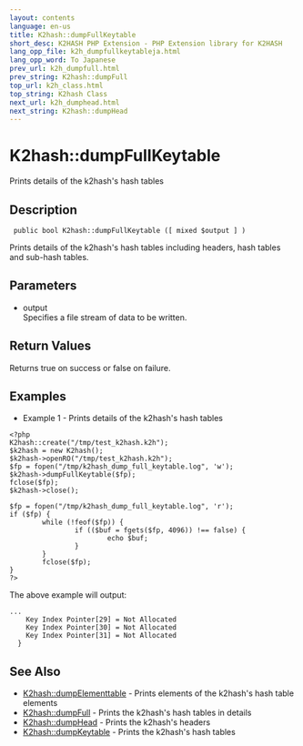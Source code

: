 ```yaml
---
layout: contents
language: en-us
title: K2hash::dumpFullKeytable
short_desc: K2HASH PHP Extension - PHP Extension library for K2HASH
lang_opp_file: k2h_dumpfullkeytableja.html
lang_opp_word: To Japanese
prev_url: k2h_dumpfull.html
prev_string: K2hash::dumpFull
top_url: k2h_class.html
top_string: K2hash Class
next_url: k2h_dumphead.html
next_string: K2hash::dumpHead
---
```


# K2hash::dumpFullKeytable
Prints details of the k2hash's hash tables

## Description

```
 public bool K2hash::dumpFullKeytable ([ mixed $output ] )
```

Prints details of the k2hash's hash tables including headers, hash tables and sub-hash tables. 

## Parameters
- output  
Specifies a file stream of data to be written.

## Return Values
Returns true on success or false on failure. 

## Examples
- Example 1 - Prints details of the k2hash's hash tables

```
<?php
K2hash::create("/tmp/test_k2hash.k2h");
$k2hash = new K2hash();
$k2hash->openRO("/tmp/test_k2hash.k2h");
$fp = fopen("/tmp/k2hash_dump_full_keytable.log", 'w');
$k2hash->dumpFullKeytable($fp);
fclose($fp);
$k2hash->close();

$fp = fopen("/tmp/k2hash_dump_full_keytable.log", 'r');
if ($fp) {
        while (!feof($fp)) {
                if (($buf = fgets($fp, 4096)) !== false) {
                        echo $buf;
                }
        }
        fclose($fp);
}
?>
```

The above example will output:

```
...
    Key Index Pointer[29] = Not Allocated
    Key Index Pointer[30] = Not Allocated
    Key Index Pointer[31] = Not Allocated
  }
```


## See Also
- [K2hash::dumpElementtable](k2h_dumpelementtable.html) - Prints elements of the k2hash's hash table elements
- [K2hash::dumpFull](k2h_dumpfull.html) - Prints the k2hash's hash tables in details
- [K2hash::dumpHead](k2h_dumphead.html) - Prints the k2hash's headers
- [K2hash::dumpKeytable](k2h_dumpkeytable.html) - Prints the k2hash's hash tables
